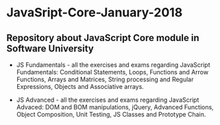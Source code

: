 # JavaSript-Core-January-2018

## Repository about JavaScript Core module in Software University

- JS Fundamentals - all the exercises and exams regarding JavaScript Fundamentals: Conditional Statements, Loops, Functions and Arrow Functions, Arrays and Matrices, String processing and Regular Expressions, Objects and Associative arrays.

- JS Advanced - all the exercises and exams regarding JavaScript Advaced: DOM and BOM manipulations, jQuery, Advanced Functions, Object Composition, Unit Testing, JS Classes and Prototype Chain.
